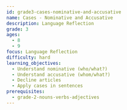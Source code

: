 ```yaml
---
id: grade3-cases-nominative-and-accusative
name: Cases - Nominative and Accusative
description: Language Reflection
grade: 3
ages:
  - 8
  - 9
focus: Language Reflection
difficulty: hard
learning_objectives:
  - Understand nominative (who/what?)
  - Understand accusative (whom/what?)
  - Decline articles
  - Apply cases in sentences
prerequisites:
  - grade-2-nouns-verbs-adjectives
---
```


